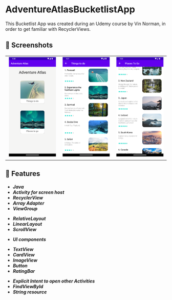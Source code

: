 # AdventureAtlasBucketlistApp

This Bucketlist App was created during an Udemy course by Vin Norman, in order to get familiar with RecyclerViews.

<h2> 📸 Screenshots

<table>
  <tr>
    <td><img src="Adventure%20Atlas%20Screenshots/Screenshot_1.png" alt="Screenshot 1" width="300" /></td>
    <td><img src="Adventure%20Atlas%20Screenshots/Screenshot_2.png" alt="Screenshot 1" width="300" /></td>
    <td><img src="Adventure%20Atlas%20Screenshots/Screenshot_3.png" alt="Screenshot 1" width="300" /></td>
  </tr>
</table>

<h2> 📱 Features
  
<h5>
  
* Java
* Activity for screen host
* RecyclerView
* Array Adapter
* ViewGroup
 - RelativeLayout
 - LinearLayout
 - ScrollView

* UI components
 - TextView
 - CardView
 - ImageView
 - Button
 - RatingBar

* Explicit Intent to open other Activities
* FindViewById
* String resource
